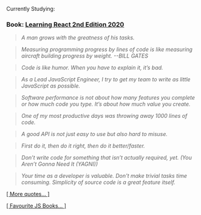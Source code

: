 
Currently Studying:

### Book: [Learning React 2nd Edition 2020](https://github.com/stepanenko/javascript-info/tree/master/Eve%20Porcello/Learning%20React%20-%20Book) 

> _A man grows with the greatness of his tasks._

> _Measuring programming progress by lines of code is like measuring aircraft building progress by weight. --BILL GATES_

> _Code is like humor. When you have to explain it, it’s bad._

> _As a Lead JavaScript Engineer, I try to get my team to write as little JavaScript as possible._

> _Software performance is not about how many features you complete or how much code you type. It’s about how much value you create._

> _One of my most productive days was throwing away 1000 lines of code._

> _A good API is not just easy to use but also hard to misuse._

> _First do it, then do it right, then do it better/faster._

> _Don’t write code for something that isn’t actually required, yet. (You Aren’t Gonna Need It (YAGNI))_

> _Your time as a developer is valuable. Don't make trivial tasks time consuming. Simplicity of source code is a great feature itself._

[[ More quotes... ]](https://github.com/stepanenko/stepanenko/blob/master/quotes.md)

[[ Favourite JS Books... ]](https://github.com/stepanenko/javascript-info#favourite-js-books)

